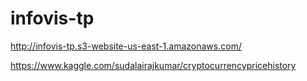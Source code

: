 # infovis-tp

http://infovis-tp.s3-website-us-east-1.amazonaws.com/

https://www.kaggle.com/sudalairajkumar/cryptocurrencypricehistory
